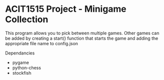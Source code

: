 # ACIT1515 Project - Minigame Collection

This program allows you to pick between multiple games.
Other games can be added by creating a start() function that starts the game and adding the appropriate file name to config.json

Dependancies
 - pygame
 - python-chess
 - stockfish
